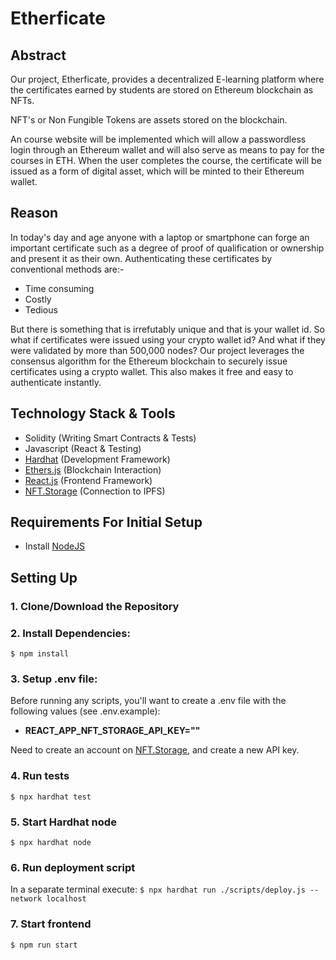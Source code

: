 # Etherficate
## Abstract
Our project, Etherficate, provides a decentralized E-learning platform where the certificates earned by students are stored on Ethereum blockchain as NFTs.

NFT's or Non Fungible Tokens are assets stored on the blockchain.

An course website will be implemented which will allow a passwordless login through an Ethereum wallet and will also serve as means to pay for the courses in ETH. 
When the user completes the course, the certificate will be issued as a form of digital asset, which will be minted to their Ethereum wallet.

## Reason
In today's day and age anyone with a laptop or smartphone can forge an important certificate such as a degree of proof of qualification or ownership and present it as their own.
Authenticating these certificates by conventional methods are:-
 - Time consuming
 - Costly
 - Tedious
   
But there is something that is irrefutably unique and that is your wallet id.
So what if certificates were issued using your crypto wallet id? And what if they were validated by more than 500,000 nodes?
Our project leverages the consensus algorithm for the Ethereum blockchain to securely issue certificates using  a crypto wallet.
This also makes it free and easy  to authenticate instantly.
## Technology Stack & Tools

- Solidity (Writing Smart Contracts & Tests)
- Javascript (React & Testing)
- [Hardhat](https://hardhat.org/) (Development Framework)
- [Ethers.js](https://docs.ethers.io/v5/) (Blockchain Interaction)
- [React.js](https://reactjs.org/) (Frontend Framework)
- [NFT.Storage](https://nft.storage/) (Connection to IPFS)

## Requirements For Initial Setup
- Install [NodeJS](https://nodejs.org/en/)

## Setting Up
### 1. Clone/Download the Repository

### 2. Install Dependencies:
`$ npm install`

### 3. Setup .env file:
Before running any scripts, you'll want to create a .env file with the following values (see .env.example):

- **REACT_APP_NFT_STORAGE_API_KEY=""**

Need to create an account on [NFT.Storage](https://nft.storage/), and create a new API key.

### 4. Run tests
`$ npx hardhat test`

### 5. Start Hardhat node
`$ npx hardhat node`

### 6. Run deployment script
In a separate terminal execute:
`$ npx hardhat run ./scripts/deploy.js --network localhost`

### 7. Start frontend
`$ npm run start`